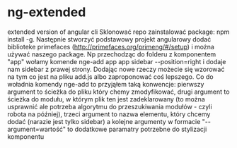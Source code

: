 # ng-extended
extended version of angular cli
Sklonować repo zainstalować package: npm install -g. Następnie stworzyć podstawowy projekt angularowy dodać biblioteke primefaces (http://primefaces.org/primeng/#/setup) i można używać naszego package. Np przechodząc do folderu z komponentem "app" wołamy komende nge-add app app sidebar --position=right i dodaje nam sidebar z prawej strony. Dodając nowe rzeczy możecie się wzorować na tym co jest na pliku add.js albo zaproponować coś lepszego. Co do woładnia komendy nge-add to przyjąłem taką konwencje: pierwszy argument to ścieżka do pliku który chemy zmodyfikować, drugi argument to ścieżka do modułu, w którym plik ten jest zadeklarowany (to można usprawnić ale potrzeba algorytmu do przeszukiwania modułów - czyli robota na później), trzeci argument to nazwa elementu, który chcemy dodać (narazie jest tylko sidebar) a kolejne argumenty w formacie "--argument=wartość" to dodatkowe paramatry potrzebne do stylizacji komponentu
